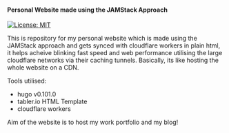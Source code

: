 #### Personal Website made using the JAMStack Approach

[![License: MIT](https://img.shields.io/badge/License-MIT-yellow.svg)](https://opensource.org/licenses/MIT)



This is repository for my personal website which is made using the JAMStack approach and gets synced with cloudflare workers in plain html, it helps acheive blinking fast speed and web performance utilising the large cloudflare networks via their caching tunnels. Basically, its like hosting the whole website on a CDN.

Tools utilised:
- hugo v0.101.0
- tabler.io HTML Template
- cloudflare workers

Aim of the website is to host my work portfolio and my blog!
